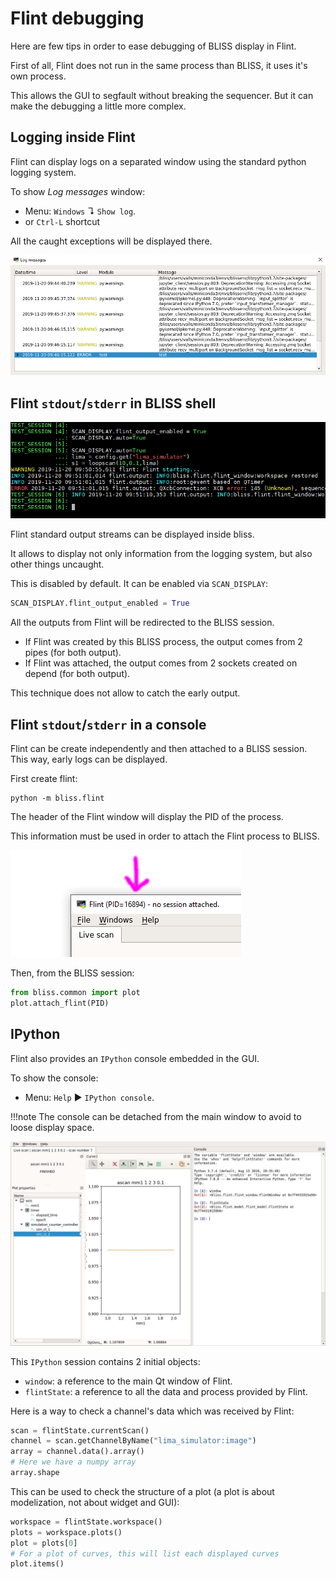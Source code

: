 
# Flint debugging

Here are few tips in order to ease debugging of BLISS display in Flint.

First of all, Flint does not run in the same process than BLISS, it uses it's
own process.

This allows the GUI to segfault without breaking the sequencer. But it can make
the debugging a little more complex.

## Logging inside Flint

Flint can display logs on a separated window using the standard python logging
system.

To show *Log messages* window:

* Menu: `Windows` ↴ `Show log`.
* or `Ctrl-L` shortcut

All the caught exceptions will be displayed there.

![Flint logging widget](img/flint/flint-log-widget.png)


## Flint `stdout`/`stderr` in BLISS shell

![Flint logging inside bliss](img/flint/flint-log.png)

Flint standard output streams can be displayed inside bliss.

It allows to display not only information from the logging system, but also
other things uncaught.

This is disabled by default. It can be enabled via `SCAN_DISPLAY`:

```python
SCAN_DISPLAY.flint_output_enabled = True
```

All the outputs from Flint will be redirected to the BLISS session.

* If Flint was created by this BLISS process, the output comes from 2 pipes (for
  both output).
* If Flint was attached, the output comes from 2 sockets created on depend (for
  both output).

This technique does not allow to catch the early output.

## Flint `stdout`/`stderr` in a console

Flint can be create independently and then attached to a BLISS session. This
way, early logs can be displayed.

First create flint:
```shell
python -m bliss.flint
```

The header of the Flint window will display the PID of the process.

This information must be used in order to attach the Flint process to BLISS.

![Flint logging inside bliss](img/flint/flint-pid.png)

Then, from the BLISS session:

```python
from bliss.common import plot
plot.attach_flint(PID)
```

## IPython

Flint also provides an `IPython` console embedded in the GUI.

To show the console:

* Menu: `Help` ▶ `IPython console`.

!!!note
    The console can be detached from the main window to avoid to loose
    display space.

![Flint ipython console](img/flint/flint_ipython_console.jpg)

This `IPython` session contains 2 initial objects:

* `window`: a reference to the main Qt window of Flint.
* `flintState`: a reference to all the data and process provided by Flint.

Here is a way to check a channel's data which was received by Flint:

```python
scan = flintState.currentScan()
channel = scan.getChannelByName("lima_simulator:image")
array = channel.data().array()
# Here we have a numpy array
array.shape
```

This can be used to check the structure of a plot (a plot is about modelization,
not about widget and GUI):

```python
workspace = flintState.workspace()
plots = workspace.plots()
plot = plots[0]
# For a plot of curves, this will list each displayed curves
plot.items()
```
